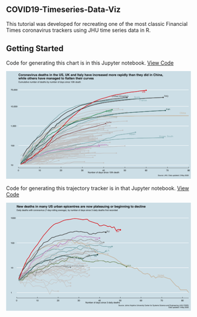 ## COVID19-Timeseries-Data-Viz
This tutorial was developed for recreating one of the most classic Financial Times coronavirus trackers using JHU time series data in R. 


## Getting Started
Code for generating this chart is in this Jupyter notebook. [View Code](https://github.com/irisw0219/COVID19-Timeseries-Data-Viz/blob/master/COVID19%20Timeseries%20Data%20Visualisation%20-%20Part1.ipynb)

<img src="economist_style_2020-05-03.png" alt="hi" class="inline"/>


Code for generating this trajectory tracker is in that Jupyter notebook. [View Code](https://github.com/irisw0219/COVID19-Timeseries-Data-Viz/blob/master/COVID19%20Time%20Series%20Visualisation%20-%20Trajectory%20.ipynb)

<img src="covid_trajectory_US_2020-05-04.png" alt="hi" class="inline"/>
